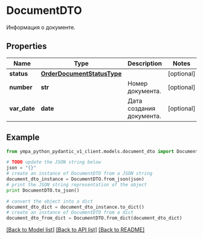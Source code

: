 # DocumentDTO

Информация о документе.

## Properties
Name | Type | Description | Notes
------------ | ------------- | ------------- | -------------
**status** | [**OrderDocumentStatusType**](OrderDocumentStatusType.md) |  | [optional] 
**number** | **str** | Номер документа. | [optional] 
**var_date** | **date** | Дата создания документа. | [optional] 

## Example

```python
from ympa_python_pydantic_v1_client.models.document_dto import DocumentDTO

# TODO update the JSON string below
json = "{}"
# create an instance of DocumentDTO from a JSON string
document_dto_instance = DocumentDTO.from_json(json)
# print the JSON string representation of the object
print DocumentDTO.to_json()

# convert the object into a dict
document_dto_dict = document_dto_instance.to_dict()
# create an instance of DocumentDTO from a dict
document_dto_from_dict = DocumentDTO.from_dict(document_dto_dict)
```
[[Back to Model list]](../README.md#documentation-for-models) [[Back to API list]](../README.md#documentation-for-api-endpoints) [[Back to README]](../README.md)


